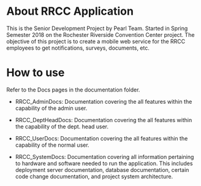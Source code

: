 # About RRCC Application
This is the Senior Development Project by Pearl Team. Started in Spring Semester 2018 on the Rochester Riverside Convention Center project. The objective of this project is to create a mobile web service for the RRCC employees to get notifications, surveys, documents, etc.

# How to use
Refer to the Docs pages in the documentation folder.
 - RRCC_AdminDocs: Documentation covering the all features within the capability of the admin user.
 
 - RRCC_DeptHeadDocs: Documentation covering the all features within the capability of the dept. head user.
 - RRCC_UserDocs: Documentation covering the all features within the capability of the normal user.
 - RRCC_SystemDocs: Documentation covering all information pertaining to hardware and software needed to run the application. This includes deployment server documentation, database documentation, certain code change documentation, and project system architecture.
  
  
